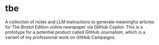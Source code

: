 # tbe
A collection of notes and LLM instructions to generate meaningful articles for The Bristol Edition online newspaper via GitHub Copilot. This is a prototype for a potential product called GitHub Journalism, which is a variant of my professional work on GitHub Campaigns.
